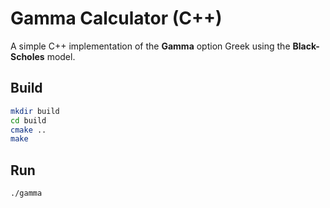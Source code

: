 # Gamma Calculator (C++)

A simple C++ implementation of the **Gamma** option Greek using the **Black-Scholes** model.

## Build

```bash
mkdir build
cd build
cmake ..
make
```

## Run
```
./gamma
```
